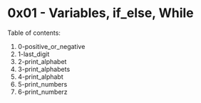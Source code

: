 # 0x01 - Variables, if_else, While
Table of contents:
1. 0-positive_or_negative
2. 1-last_digit
3. 2-print_alphabet
4. 3-print_alphabets
5. 4-print_alphabt
6. 5-print_numbers
7. 6-print_numberz


